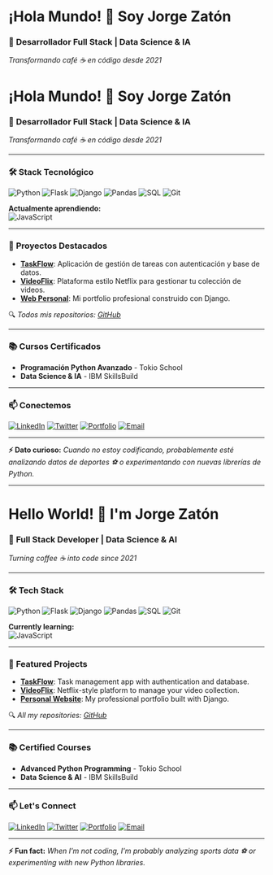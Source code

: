 # ¡Hola Mundo! 👋 Soy Jorge Zatón 

### 🚀 **Desarrollador Full Stack | Data Science & IA**  
*Transformando café ☕ en código desde 2021*  
# ¡Hola Mundo! 👋 Soy Jorge Zatón  
### 🚀 **Desarrollador Full Stack | Data Science & IA**  
*Transformando café ☕ en código desde 2021*  

---

### 🛠️ **Stack Tecnológico**  
![Python](https://img.shields.io/badge/Python-3776AB?style=for-the-badge&logo=python&logoColor=white)
![Flask](https://img.shields.io/badge/Flask-000000?style=for-the-badge&logo=flask&logoColor=white)
![Django](https://img.shields.io/badge/Django-092E20?style=for-the-badge&logo=django&logoColor=white)
![Pandas](https://img.shields.io/badge/Pandas-150458?style=for-the-badge&logo=pandas&logoColor=white)
![SQL](https://img.shields.io/badge/SQL-4479A1?style=for-the-badge&logo=mysql&logoColor=white)
![Git](https://img.shields.io/badge/Git-F05032?style=for-the-badge&logo=git&logoColor=white)

**Actualmente aprendiendo:**  
![JavaScript](https://img.shields.io/badge/JavaScript-F7DF1E?style=for-the-badge&logo=javascript&logoColor=black)

---

### 🚀 **Proyectos Destacados**  
- **[TaskFlow](https://github.com/Zaton81/Aplicaci-n-de-gesti-n-de-tareas)**: Aplicación de gestión de tareas con autenticación y base de datos.  
- **[VideoFlix](https://github.com/Zaton81/videoflix)**: Plataforma estilo Netflix para gestionar tu colección de videos.  
- **[Web Personal](https://github.com/Zaton81/zaton_web)**: Mi portfolio profesional construido con Django.  

🔍 *Todos mis repositorios: [GitHub](https://github.com/Zaton81/)*  

---

### 📚 **Cursos Certificados**  
- **Programación Python Avanzado** - Tokio School  
- **Data Science & IA** - IBM SkillsBuild  

---

### 📫 **Conectemos**  
[![LinkedIn](https://img.shields.io/badge/LinkedIn-0A66C2?style=for-the-badge&logo=linkedin&logoColor=white)](https://www.linkedin.com/in/jorge-zaton/)
[![Twitter](https://img.shields.io/badge/X-000000?style=for-the-badge&logo=x&logoColor=white)](https://x.com/JorgeZaton)
[![Portfolio](https://img.shields.io/badge/Portfolio-FF6B6B?style=for-the-badge&logo=google-chrome&logoColor=white)](http://jorgezaton.com)
[![Email](https://img.shields.io/badge/Email-8B89CC?style=for-the-badge&logo=microsoft-outlook&logoColor=white)](mailto:zaton81@hotmail.com)

---

**⚡ Dato curioso:** *Cuando no estoy codificando, probablemente esté analizando datos de deportes ⚽ o experimentando con nuevas librerías de Python.*  

---

# Hello World! 👋 I'm Jorge Zatón  
### 🚀 **Full Stack Developer | Data Science & AI**  
*Turning coffee ☕ into code since 2021*  

---

### 🛠️ **Tech Stack**  
![Python](https://img.shields.io/badge/Python-3776AB?style=for-the-badge&logo=python&logoColor=white)
![Flask](https://img.shields.io/badge/Flask-000000?style=for-the-badge&logo=flask&logoColor=white)
![Django](https://img.shields.io/badge/Django-092E20?style=for-the-badge&logo=django&logoColor=white)
![Pandas](https://img.shields.io/badge/Pandas-150458?style=for-the-badge&logo=pandas&logoColor=white)
![SQL](https://img.shields.io/badge/SQL-4479A1?style=for-the-badge&logo=mysql&logoColor=white)
![Git](https://img.shields.io/badge/Git-F05032?style=for-the-badge&logo=git&logoColor=white)

**Currently learning:**  
![JavaScript](https://img.shields.io/badge/JavaScript-F7DF1E?style=for-the-badge&logo=javascript&logoColor=black)

---

### 🚀 **Featured Projects**  
- **[TaskFlow](https://github.com/Zaton81/Aplicaci-n-de-gesti-n-de-tareas)**: Task management app with authentication and database.  
- **[VideoFlix](https://github.com/Zaton81/videoflix)**: Netflix-style platform to manage your video collection.  
- **[Personal Website](https://github.com/Zaton81/zaton_web)**: My professional portfolio built with Django.  

🔍 *All my repositories: [GitHub](https://github.com/Zaton81/)*  

---

### 📚 **Certified Courses**  
- **Advanced Python Programming** - Tokio School  
- **Data Science & AI** - IBM SkillsBuild  

---

### 📫 **Let's Connect**  
[![LinkedIn](https://img.shields.io/badge/LinkedIn-0A66C2?style=for-the-badge&logo=linkedin&logoColor=white)](https://www.linkedin.com/in/jorge-zaton/)
[![Twitter](https://img.shields.io/badge/X-000000?style=for-the-badge&logo=x&logoColor=white)](https://x.com/JorgeZaton)
[![Portfolio](https://img.shields.io/badge/Portfolio-FF6B6B?style=for-the-badge&logo=google-chrome&logoColor=white)](http://jorgezaton.com)
[![Email](https://img.shields.io/badge/Email-8B89CC?style=for-the-badge&logo=microsoft-outlook&logoColor=white)](mailto:zaton81@hotmail.com)

---

**⚡ Fun fact:** *When I'm not coding, I'm probably analyzing sports data ⚽ or experimenting with new Python libraries.*
